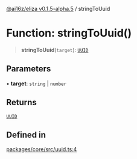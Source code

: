 [@ai16z/eliza v0.1.5-alpha.5](../index.md) / stringToUuid

# Function: stringToUuid()

> **stringToUuid**(`target`): [`UUID`](../type-aliases/UUID.md)

## Parameters

• **target**: `string` \| `number`

## Returns

[`UUID`](../type-aliases/UUID.md)

## Defined in

[packages/core/src/uuid.ts:4](https://github.com/roschler/eliza/blob/main/packages/core/src/uuid.ts#L4)
